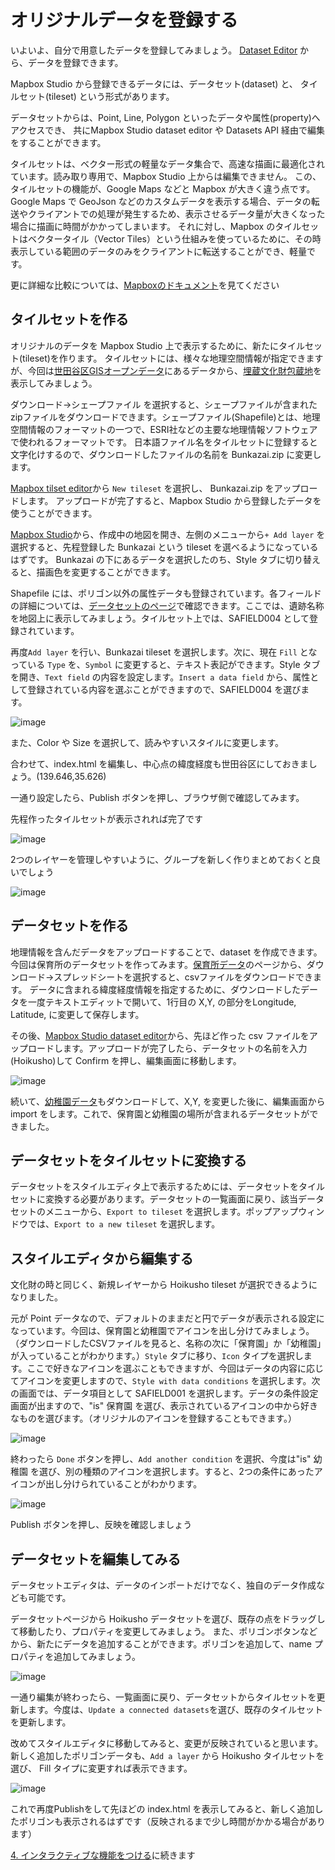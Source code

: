# オリジナルデータを登録する

いよいよ、自分で用意したデータを登録してみましょう。
[Dataset Editor](https://studio.mapbox.com/datasets/) から、データを登録できます。

Mapbox Studio から登録できるデータには、データセット(dataset) と、 タイルセット(tileset) という形式があります。

データセットからは、Point, Line, Polygon といったデータや属性(property)へアクセスでき、 共にMapbox Studio dataset editor や Datasets API 経由で編集をすることができます。

タイルセットは、ベクター形式の軽量なデータ集合で、高速な描画に最適化されています。読み取り専用で、Mapbox Studio 上からは編集できません。
この、タイルセットの機能が、Google Maps などと Mapbox が大きく違う点です。Google Maps で GeoJson などのカスタムデータを表示する場合、データの転送やクライアントでの処理が発生するため、表示させるデータ量が大きくなった場合に描画に時間がかかってしまいます。
それに対し、Mapbox のタイルセットはベクタータイル（Vector Tiles）という仕組みを使っているために、その時表示している範囲のデータのみをクライアントに転送することができ、軽量です。

更に詳細な比較については、[Mapboxのドキュメント](https://docs.mapbox.com/help/troubleshooting/uploads/)を見てください


## タイルセットを作る

オリジナルのデータを Mapbox Studio 上で表示するために、新たにタイルセット(tileset)を作ります。
タイルセットには、様々な地理空間情報が指定できますが、今回は[世田谷区GISオープンデータ](http://data-setagaya.opendata.arcgis.com/)にあるデータから、[埋蔵文化財包蔵地](http://data-setagaya.opendata.arcgis.com/datasets/%E5%9F%8B%E8%94%B5%E6%96%87%E5%8C%96%E8%B2%A1%E5%8C%85%E8%94%B5%E5%9C%B0)を表示してみましょう。

ダウンロード→シェープファイル を選択すると、シェープファイルが含まれたzipファイルをダウンロードできます。シェープファイル(Shapefile)とは、地理空間情報のフォーマットの一つで、ESRI社などの主要な地理情報ソフトウェアで使われるフォーマットです。
日本語ファイル名をタイルセットに登録すると文字化けするので、ダウンロードしたファイルの名前を Bunkazai.zip に変更します。

[Mapbox tilset editor](https://studio.mapbox.com/tilesets/)から `New tileset` を選択し、 Bunkazai.zip をアップロードします。
アップロードが完了すると、Mapbox Studio から登録したデータを使うことができます。

[Mapbox Studio](https://studio.mapbox.com/)から、作成中の地図を開き、左側のメニューから`+ Add layer` を選択すると、先程登録した Bunkazai という tileset を選べるようになっているはずです。
Bunkazai の下にあるデータを選択したのち、Style タブに切り替えると、描画色を変更することができます。

Shapefile には、ポリゴン以外の属性データも登録されています。各フィールドの詳細については、[データセットのページ](http://data-setagaya.opendata.arcgis.com/datasets/%E5%9F%8B%E8%94%B5%E6%96%87%E5%8C%96%E8%B2%A1%E5%8C%85%E8%94%B5%E5%9C%B0/data)で確認できます。ここでは、遺跡名称を地図上に表示してみましょう。タイルセット上では、SAFIELD004 として登録されています。

再度`Add layer` を行い、Bunkazai tileset を選択します。次に、現在 `Fill` となっている `Type` を、`Symbol` に変更すると、テキスト表記ができます。Style タブを開き、`Text field` の内容を設定します。`Insert a data field` から、属性として登録されている内容を選ぶことができますので、SAFIELD004 を選びます。

![image](./images/text-field.jpg)

また、Color や Size を選択して、読みやすいスタイルに変更します。

合わせて、index.html を編集し、中心点の緯度経度も世田谷区にしておきましょう。(139.646,35.626)

一通り設定したら、Publish ボタンを押し、ブラウザ側で確認してみます。

先程作ったタイルセットが表示されれば完了です

![image](./images/view-tileset.jpg)

2つのレイヤーを管理しやすいように、グループを新しく作りまとめておくと良いでしょう

![image](./images/group-layer.jpg)


## データセットを作る

地理情報を含んだデータをアップロードすることで、dataset を作成できます。
今回は保育所のデータセットを作ってみます。[保育所データ](http://data-setagaya.opendata.arcgis.com/datasets/%E4%BF%9D%E8%82%B2%E6%89%80)のページから、ダウンロード→スプレッドシートを選択すると、csvファイルをダウンロードできます。
データに含まれる緯度経度情報を指定するために、ダウンロードしたデータを一度テキストエディットで開いて、1行目の X,Y, の部分をLongitude, Latitude, に変更して保存します。

その後、[Mapbox Studio dataset editor](https://studio.mapbox.com/datasets/)から、先ほど作った csv ファイルをアップロードします。アップロードが完了したら、データセットの名前を入力(Hoikusho)して Confirm を押し、編集画面に移動します。

![image](./images/edit-dataset.jpg)

続いて、[幼稚園データ](http://data-setagaya.opendata.arcgis.com/datasets/%E5%B9%BC%E7%A8%9A%E5%9C%92)もダウンロードして、X,Y, を変更した後に、編集画面から import をします。これで、保育園と幼稚園の場所が含まれるデータセットができました。


## データセットをタイルセットに変換する

データセットをスタイルエディタ上で表示するためには、データセットをタイルセットに変換する必要があります。データセットの一覧画面に戻り、該当データセットのメニューから、`Export to tileset` を選択します。ポップアップウィンドウでは、`Export to a new tileset` を選択します。

## スタイルエディタから編集する

文化財の時と同じく、新規レイヤーから Hoikusho tileset が選択できるようになりました。

元が Point データなので、デフォルトのままだと円でデータが表示される設定になっています。今回は、保育園と幼稚園でアイコンを出し分けてみましょう。（ダウンロードしたCSVファイルを見ると、名称の次に「保育園」か「幼稚園」が入っていることがわかります。）`Style` タブに移り、`Icon` タイプを選択します。ここで好きなアイコンを選ぶこともできますが、今回はデータの内容に応じてアイコンを変更しますので、`Style with data conditions` を選択します。次の画面では、データ項目として SAFIELD001 を選択します。データの条件設定画面が出ますので、"is" 保育園 を選び、表示されているアイコンの中から好きなものを選びます。（オリジナルのアイコンを登録することもできます。）

![image](./images/condition-icon.jpg)

終わったら `Done` ボタンを押し、`Add another condition` を選択、今度は"is" 幼稚園 を選び、別の種類のアイコンを選択します。すると、2つの条件にあったアイコンが出し分けられていることがわかります。

![image](./images/condition-icons.jpg)

Publish ボタンを押し、反映を確認しましょう

## データセットを編集してみる

データセットエディタは、データのインポートだけでなく、独自のデータ作成なども可能です。

データセットページから Hoikusho データセットを選び、既存の点をドラッグして移動したり、プロパティを変更してみましょう。
また、ポリゴンボタンなどから、新たにデータを追加することができます。ポリゴンを追加して、name プロパティを追加してみましょう。

![image](./images/add-polygon.jpg)

一通り編集が終わったら、一覧画面に戻り、データセットからタイルセットを更新します。今度は、`Update a connected datasets`を選び、既存のタイルセットを更新します。

改めてスタイルエディタに移動してみると、変更が反映されていると思います。
新しく追加したポリゴンデータも、`Add a layer` から Hoikusho タイルセットを選び、 Fill タイプに変更すれば表示できます。

![image](./images/show-polygon.jpg)

これで再度Publishをして先ほどの index.html を表示してみると、新しく追加したポリゴンも表示されるはずです（反映されるまで少し時間がかかる場合があります）

[4. インタラクティブな機能をつける](./4_INTERACTIVE.md)に続きます